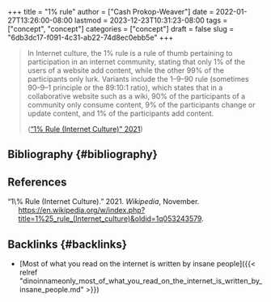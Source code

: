 +++
title = "1% rule"
author = ["Cash Prokop-Weaver"]
date = 2022-01-27T13:26:00-08:00
lastmod = 2023-12-23T10:31:23-08:00
tags = ["concept", "concept"]
categories = ["concept"]
draft = false
slug = "6db3dc17-f091-4c31-ab22-74d8ec0ebb5e"
+++

> In Internet culture, the 1% rule is a rule of thumb pertaining to participation in an internet community, stating that only 1% of the users of a website add content, while the other 99% of the participants only lurk. Variants include the 1–9–90 rule (sometimes 90–9–1 principle or the 89:10:1 ratio), which states that in a collaborative website such as a wiki, 90% of the participants of a community only consume content, 9% of the participants change or update content, and 1% of the participants add content.
>
> (<a href="#citeproc_bib_item_1">“1\% Rule (Internet Culture)” 2021</a>)


## Bibliography {#bibliography}

## References

<style>.csl-entry{text-indent: -1.5em; margin-left: 1.5em;}</style><div class="csl-bib-body">
  <div class="csl-entry"><a id="citeproc_bib_item_1"></a>“1\% Rule (Internet Culture).” 2021. <i>Wikipedia</i>, November. <a href="https://en.wikipedia.org/w/index.php?title=1%25_rule_(Internet_culture)&oldid=1q053243579">https://en.wikipedia.org/w/index.php?title=1%25_rule_(Internet_culture)&#38;oldid=1q053243579</a>.</div>
</div>



## Backlinks {#backlinks}

-   [Most of what you read on the internet is written by insane people]({{< relref "dinoinnameonly_most_of_what_you_read_on_the_internet_is_written_by_insane_people.md" >}})
